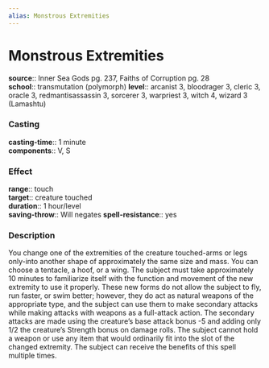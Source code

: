 ```yaml
---
alias: Monstrous Extremities
---
```


# Monstrous Extremities 

**source**:: Inner Sea Gods pg. 237, Faiths of Corruption pg. 28  
**school**:: transmutation (polymorph)
**level**:: arcanist 3, bloodrager 3, cleric 3, oracle 3, redmantisassassin 3, sorcerer 3, warpriest 3, witch 4, wizard 3 (Lamashtu)

### Casting 

**casting-time**:: 1 minute  
**components**:: V, S

### Effect 

**range**:: touch  
**target**:: creature touched  
**duration**:: 1 hour/level  
**saving-throw**:: Will negates
**spell-resistance**:: yes

### Description 

You change one of the extremities of the creature touched-arms or legs only-into another shape of approximately the same size and mass. You can choose a tentacle, a hoof, or a wing. The subject must take approximately 10 minutes to familiarize itself with the function and movement of the new extremity to use it properly. These new forms do not allow the subject to fly, run faster, or swim better; however, they do act as natural weapons of the appropriate type, and the subject can use them to make secondary attacks while making attacks with weapons as a full-attack action. The secondary attacks are made using the creature’s base attack bonus -5 and adding only 1/2 the creature’s Strength bonus on damage rolls. The subject cannot hold a weapon or use any item that would ordinarily fit into the slot of the changed extremity. The subject can receive the benefits of this spell multiple times.
